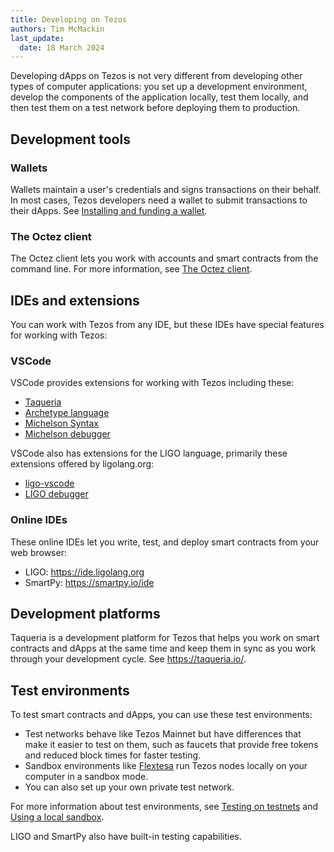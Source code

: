 ```yaml
---
title: Developing on Tezos
authors: Tim McMackin
last_update:
  date: 18 March 2024
---
```


Developing dApps on Tezos is not very different from developing other types of computer applications: you set up a development environment, develop the components of the application locally, test them locally, and then test them on a test network before deploying them to production.

## Development tools

### Wallets

Wallets maintain a user's credentials and signs transactions on their behalf.
In most cases, Tezos developers need a wallet to submit transactions to their dApps.
See [Installing and funding a wallet](/developing/wallet-setup).

### The Octez client

The Octez client lets you work with accounts and smart contracts from the command line.
For more information, see [The Octez client](/developing/octez-client).

## IDEs and extensions

<!-- TODO can we mention the StackBlitz/GitPod Web IDE?
New feature to give developers a more fully featured web IDE with 1 click (similar to what a more experienced dev would have locally)
-->

You can work with Tezos from any IDE, but these IDEs have special features for working with Tezos:

### VSCode

VSCode provides extensions for working with Tezos including these:

- [Taqueria](https://marketplace.visualstudio.com/items?itemName=PinnacleLabs.taqueria)
- [Archetype language](https://marketplace.visualstudio.com/items?itemName=edukera.archetype)
- [Michelson Syntax](https://marketplace.visualstudio.com/items?itemName=baking-bad.michelson)
- [Michelson debugger](https://marketplace.visualstudio.com/items?itemName=serokell-io.michelson-debugger)

VSCode also has extensions for the LIGO language, primarily these extensions offered by ligolang.org:

- [ligo-vscode](https://marketplace.visualstudio.com/items?itemName=ligolang-publish.ligo-vscode)
- [LIGO debugger](https://marketplace.visualstudio.com/items?itemName=ligolang-publish.ligo-debugger-vscode)

### Online IDEs

These online IDEs let you write, test, and deploy smart contracts from your web browser:

- LIGO: https://ide.ligolang.org
- SmartPy: https://smartpy.io/ide

## Development platforms

Taqueria is a development platform for Tezos that helps you work on smart contracts and dApps at the same time and keep them in sync as you work through your development cycle.
See https://taqueria.io/.

## Test environments

To test smart contracts and dApps, you can use these test environments:

- Test networks behave like Tezos Mainnet but have differences that make it easier to test on them, such as faucets that provide free tokens and reduced block times for faster testing.
- Sandbox environments like [Flextesa](https://tezos.gitlab.io/flextesa/) run Tezos nodes locally on your computer in a sandbox mode.
- You can also set up your own private test network.

For more information about test environments, see [Testing on testnets](/developing/testnets) and [Using a local sandbox](/developing/sandbox).

LIGO and SmartPy also have built-in testing capabilities.

